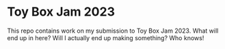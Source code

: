 # Toy Box Jam 2023

This repo contains work on my submission to Toy Box Jam 2023. What will end up in here? Will I actually end up making something? Who knows! 

